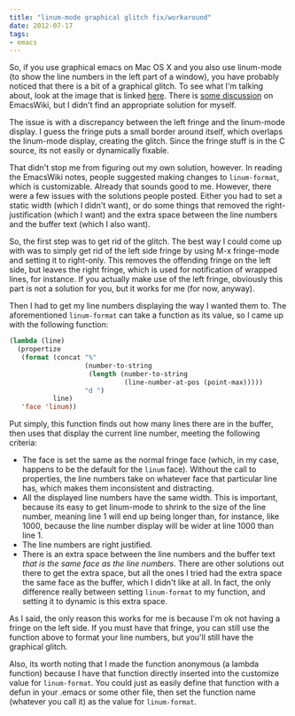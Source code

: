 ```yaml
---
title: "linum-mode graphical glitch fix/workaround"
date: 2012-07-17
tags:
- emacs
---
```

So, if you use graphical emacs on Mac OS X and you also use linum-mode (to show the line numbers in the left part of a window), you have probably noticed that there is a bit of a graphical glitch. To see what I'm talking about, look at the image that is linked [here](http://i.imgur.com/mt28I.png). There is [some discussion](http://emacswiki.org/emacs/LineNumbers#toc5) on EmacsWiki, but I didn't find an appropriate solution for myself.
<!--more-->
The issue is with a discrepancy between the left fringe and the linum-mode display. I guess the fringe puts a small border around itself, which overlaps the linum-mode display, creating the glitch. Since the fringe stuff is in the C source, its not easily or dynamically fixable.

That didn't stop me from figuring out my own solution, however. In reading the EmacsWiki notes, people suggested making changes to `linum-format`, which is customizable. Already that sounds good to me. However, there were a few issues with the solutions people posted. Either you had to set a static width (which I didn't want), or do some things that removed the right-justification (which I want) and the extra space between the line numbers and the buffer text (which I also want).

So, the first step was to get rid of the glitch. The best way I could come up with was to simply get rid of the left side fringe by using M-x fringe-mode and setting it to right-only. This removes the offending fringe on the left side, but leaves the right fringe, which is used for notification of wrapped lines, for instance. If you actually make use of the left fringe, obviously this part is not a solution for you, but it works for me (for now, anyway).

Then I had to get my line numbers displaying the way I wanted them to. The aforementioned `linum-format` can take a function as its value, so I came up with the following function:

```cl
(lambda (line)
  (propertize
   (format (concat "%"
                   (number-to-string
                    (length (number-to-string
                             (line-number-at-pos (point-max)))))
                   "d ")
           line)
   'face 'linum))
```

Put simply, this function finds out how many lines there are in the buffer, then uses that display the current line number, meeting the following criteria:

* The face is set the same as the normal fringe face (which, in my case, happens to be the default for the `linum` face). Without the call to properties, the line numbers take on whatever face that particular line has, which makes them inconsistent and distracting.
* All the displayed line numbers have the same width. This is important, because its easy to get linum-mode to shrink to the size of the line number, meaning line 1 will end up being longer than, for instance, like 1000, because the line number display will be wider at line 1000 than line 1.
* The line numbers are right justified.
* There is an extra space between the line numbers and the buffer text *that is the same face as the line numbers*. There are other solutions out there to get the extra space, but all the ones I tried had the extra space the same face as the buffer, which I didn't like at all. In fact, the only difference really between setting `linum-format` to my function, and setting it to dynamic is this extra space.

As I said, the only reason this works for me is because I'm ok not having a fringe on the left side. If you must have that fringe, you can still use the function above to format your line numbers, but you'll still have the graphical glitch.

Also, its worth noting that I made the function anonymous (a lambda function) because I have that function directly inserted into the customize value for `linum-format`. You could just as easily define that function with a defun in your .emacs or some other file, then set the function name (whatever you call it) as the value for `linum-format`.
